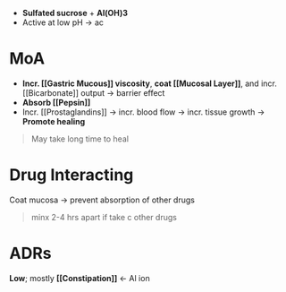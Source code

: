 - **Sulfated sucrose** + **Al(OH)3**
- Active at low pH -> ac

# MoA
- **Incr. [[Gastric Mucous]] viscosity**, **coat [[Mucosal Layer]]**, and incr. [[Bicarbonate]] output -> barrier effect
- **Absorb [[Pepsin]]**
- Incr. [[Prostaglandins]] -> incr. blood flow -> incr. tissue growth
-> **Promote healing**
> May take long time to heal

# Drug Interacting
Coat mucosa -> prevent absorption of other drugs
> minx 2-4 hrs apart if take c other drugs

# ADRs
**Low**; mostly **[[Constipation]]** <- Al ion